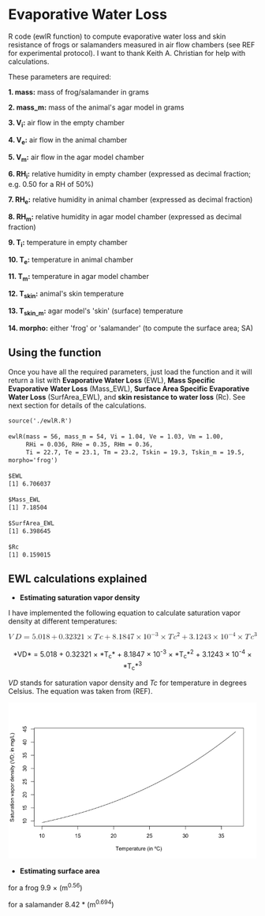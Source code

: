 # Evaporative Water Loss

R code (ewlR function) to compute evaporative water loss and skin resistance of frogs or salamanders measured in air flow chambers (see REF for experimental protocol). I want to thank Keith A. Christian for help with calculations. 

These parameters are required:

**1. mass:** mass of frog/salamander in grams

**2. mass_m:** mass of the animal's agar model in grams

**3. V<sub>i</sub>:** air flow in the empty chamber

**4. V<sub>e</sub>:** air flow in the animal chamber

**5. V<sub>m</sub>:** air flow in the agar model chamber

**6. RH<sub>i</sub>:** relative humidity in empty chamber (expressed as decimal fraction; e.g. 0.50 for a RH of 50%)

**7. RH<sub>e</sub>:** relative humidity in animal chamber (expressed as decimal fraction)

**8. RH<sub>m</sub>:** relative humidity in agar model chamber (expressed as decimal fraction)

**9. T<sub>i</sub>:** temperature in empty chamber

**10. T<sub>e</sub>:** temperature in animal chamber

**11. T<sub>m</sub>:** temperature in agar model chamber

**12. T<sub>skin</sub>:** animal's skin temperature

**13. T<sub>skin_m</sub>:** agar model's 'skin' (surface) temperature

**14. morpho:** either 'frog' or 'salamander' (to compute the surface area; SA)

## Using the function
Once you have all the required parameters, just load the function and it will return a list with **Evaporative Water Loss** (EWL), **Mass Specific Evaporative Water Loss** (Mass_EWL), **Surface Area Specific Evaporative Water Loss** (SurfArea_EWL), and **skin resistance to water loss** (Rc). See next section for details of the calculations. 

```{r}
source('./ewlR.R')

ewlR(mass = 56, mass_m = 54, Vi = 1.04, Ve = 1.03, Vm = 1.00, 
     RHi = 0.036, RHe = 0.35, RHm = 0.36,
     Ti = 22.7, Te = 23.1, Tm = 23.2, Tskin = 19.3, Tskin_m = 19.5, morpho='frog')

$EWL
[1] 6.706037

$Mass_EWL
[1] 7.18504

$SurfArea_EWL
[1] 6.398645

$Rc
[1] 0.159015

```

## EWL calculations explained

* __Estimating saturation vapor density__

I have implemented the following equation to calculate saturation vapor density at different temperatures:

![VD](./images/CodeCogsEqn.gif)

<div align="center">
*VD* = 5.018 + 0.32321 &times; *T<sub>c</sub>* + 8.1847 &times; 10<sup>-3</sup> &times; *T<sub>c</sub>*<sup>2</sup> + 3.1243 &times; 10<sup>-4</sup> &times; *T<sub>c</sub>*<sup>3</sup>
</div>

*VD* stands for saturation vapor density and *Tc* for temperature in degrees Celsius. The equation was taken from (REF).


![VD](./images/VD_plot.png)

* __Estimating surface area__

for a frog 9.9 &times; (m<sup>0.56</sup>)

for a salamander 8.42 * (m<sup>0.694</sup>) 